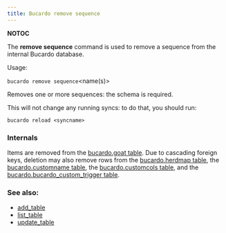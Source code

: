 ```yaml
---
title: Bucardo remove sequence
---
```


__NOTOC__

The **remove sequence** command is used to remove a sequence from the internal Bucardo database.

Usage:

` bucardo remove sequence `<name(s)>` `

Removes one or more sequences: the schema is required.

This will not change any running syncs: to do that, you should run:

    bucardo reload <syncname>

### Internals

Items are removed from the [bucardo.goat table](/bucardo.goat_table "wikilink"). Due to cascading foreign keys, deletion may also remove rows from the [bucardo.herdmap table](/bucardo.herdmap_table "wikilink"), the [bucardo.customname table](/bucardo.customname_table "wikilink"), the [bucardo.customcols table](/bucardo.customcols_table "wikilink"), and the [bucardo.bucardo_custom_trigger table](/bucardo.bucardo_custom_trigger_table "wikilink").

### See also:

-   [add_table](/Bucardo/add_table "wikilink")
-   [list_table](/Bucardo/list_table "wikilink")
-   [update_table](/Bucardo/update_table "wikilink")
